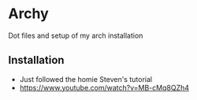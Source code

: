 # Archy
Dot files and setup of my arch installation

## Installation
- Just followed the homie Steven's tutorial
- https://www.youtube.com/watch?v=MB-cMq8QZh4
